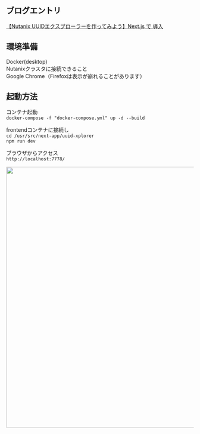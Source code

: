 ## ブログエントリ
<a href="https://konchangakita.hatenablog.com/entry/2022/04/11/210000">【Nutanix UUIDエクスプローラーを作ってみよう】Next.js で 導入</a>


## 環境準備
Docker(desktop)  
Nutanixクラスタに接続できること  
Google Chrome（Firefoxは表示が崩れることがあります）  
  

## 起動方法
コンテナ起動  
`docker-compose -f "docker-compose.yml" up -d --build`  
  
frontendコンテナに接続し  
`cd /usr/src/next-app/uuid-xplorer`  
`npm run dev`  
  
ブラウザからアクセス  
`http://localhost:7778/`  
  
<image src="https://user-images.githubusercontent.com/64240365/162609962-823dd11c-a103-4d61-b98e-089c894a47fe.png" width="700px">  

